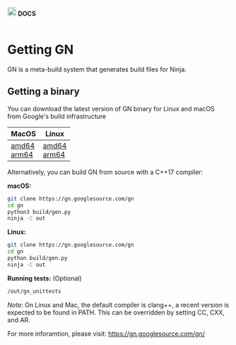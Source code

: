 <img src="https://raw.githubusercontent.com/opuntiaOS-Project/opuntiaOS/master/assets/logo/logo_512.png" width="20"> <b> DOCS</b></br></br>

# Getting GN

GN is a meta-build system that generates build files for Ninja.

## Getting a binary

You can download the latest version of GN binary for Linux and macOS from Google's build infrastructure 

| MacOS | Linux |
| ------------- | ------------- |
| [amd64](https://chrome-infra-packages.appspot.com/dl/gn/gn/mac-amd64/+/latest)<br>[arm64](https://chrome-infra-packages.appspot.com/dl/gn/gn/mac-arm64/+/latest) | [amd64](https://chrome-infra-packages.appspot.com/dl/gn/gn/linux-amd64/+/latest)<br>[arm64](https://chrome-infra-packages.appspot.com/dl/gn/gn/linux-arm64/+/latest) |

Alternatively, you can build GN from source with a C++17 compiler:

**macOS:**
```bash
git clone https://gn.googlesource.com/gn
cd gn
python3 build/gen.py
ninja -C out
```

**Linux:**
```bash
git clone https://gn.googlesource.com/gn
cd gn
python build/gen.py
ninja -C out
```

**Running tests:** (Optional) 
```bash
/out/gn_unittests
```

*Note:* On Linux and Mac, the default compiler is clang++, a recent version is expected to be found in PATH. This can be overridden by setting CC, CXX, and AR.

For more inforamtion, please visit: https://gn.googlesource.com/gn/

